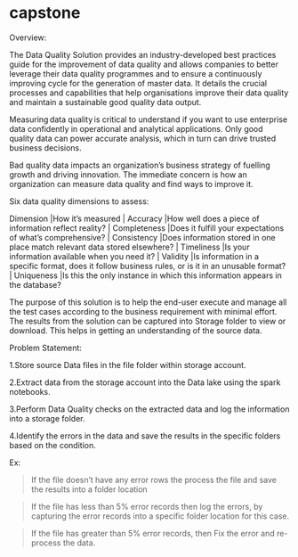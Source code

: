# capstone
Overview: 

The Data Quality Solution provides an industry-developed best practices guide for the improvement of data quality and allows companies to better leverage their data quality programmes and to ensure a continuously improving cycle for the generation of master data. It details the crucial processes and capabilities that help organisations improve their data quality and maintain a sustainable good quality data output. 

Measuring data quality is critical to understand if you want to use enterprise data confidently in operational and analytical applications. Only good quality data can power accurate analysis, which in turn can drive trusted business decisions. 

Bad quality data impacts an organization’s business strategy of fuelling growth and driving innovation. The immediate concern is how an organization can measure data quality and find ways to improve it.  

Six data quality dimensions to assess: 

Dimension         |How it’s measured 
                  |
Accuracy          |How well does a piece of information reflect reality? 
                  |
Completeness      |Does it fulfill your expectations of what’s comprehensive? 
                  |
Consistency       |Does information stored in one place match relevant data stored elsewhere? 
                  |
Timeliness        |Is your information available when you need it? 
                  |
Validity          |Is information in a specific format, does it follow business rules, or is it in an unusable format? 
                  |
Uniqueness        |Is this the only instance in which this information appears in the database? 

 

The purpose of this solution is to help the end-user execute and manage all the test cases according to the business requirement with minimal effort. The results from the solution can be captured into Storage folder to view or download. This helps in getting an understanding of the source data. 

Problem Statement: 

1.Store source Data files in the file folder within storage account. 

2.Extract data from the storage account into the Data lake using the spark notebooks. 

3.Perform Data Quality checks on the extracted data and log the information into a storage folder. 

4.Identify the errors in the data and save the results in the specific folders based on the condition. 

Ex: 

>If the file doesn’t have any error rows the process the file and save the results into a folder location 

>If the file has less than 5% error records then log the errors, by capturing the error records into a specific folder location for this case. 

>If the file has greater than 5% error records, then Fix the error and re-process the data. 
